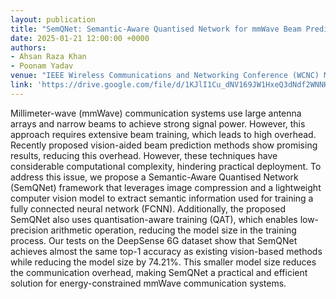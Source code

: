 ```yaml
---
layout: publication
title: "SemQNet: Semantic-Aware Quantised Network for mmWave Beam Prediction"
date: 2025-01-21 12:00:00 +0000
authors:
- Ahsan Raza Khan
- Poonam Yadav 
venue: "IEEE Wireless Communications and Networking Conference (WCNC) March 2025"
link: 'https://drive.google.com/file/d/1KJlI1Cu_dNV169JW1HxeQ3dNdf2WNNKZ/view?usp=sharing'
---
```


Millimeter-wave (mmWave) communication systems use large antenna arrays and narrow beams to achieve strong signal power. However, this approach requires extensive beam training, which leads to high overhead. Recently proposed vision-aided beam prediction methods show promising results, reducing this overhead. However, these techniques have considerable computational complexity, hindering practical deployment. To address this issue, we propose a Semantic-Aware Quantised Network (SemQNet) framework that leverages image compression and a lightweight computer vision model to extract semantic information used for training a fully connected neural network (FCNN). Additionally, the proposed SemQNet also uses quantisation-aware training (QAT), which enables low-precision arithmetic operation, reducing the model size in the training process. Our tests on the DeepSense 6G dataset show that SemQNet achieves almost the same top-1 accuracy as existing vision-based methods while reducing the model size by 74.21\%. This smaller model size reduces the communication overhead, making SemQNet a practical and efficient solution for energy-constrained mmWave communication systems.

